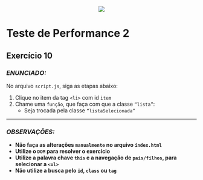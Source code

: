 <p align="center">
    <img src="https://www.infnet.edu.br/infnet/wp-content/themes/infnet.homepage//assets/img/LogoInfnetRodape.png"/>
</p>

# Teste de Performance 2

## Exercício 10

### _ENUNCIADO:_

No arquivo `script.js`, siga as etapas abaixo:

1. Clique no item da tag `<li>` com id `item`
2. Chame uma `função`, que faça com que a classe `“lista”`:
    - Seja trocada pela classe `“listaSelecionada”`

---

### _OBSERVAÇÕES:_

- **Não faça as alterações `manualmente` no arquivo `index.html`**
- **Utilize o `DOM` para resolver o exercício**
- **Utilize a palavra chave `this` e a navegação de `pais/filhos`, para selecionar a `<ol>`**
- **Não utilize a busca pelo `id`, `class` ou `tag`**